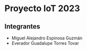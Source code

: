 # Proyecto IoT 2023
## Integrantes
* Miguel Alejandro Espinosa Guzmán
* Everador Guadalupe Torres Tovar


